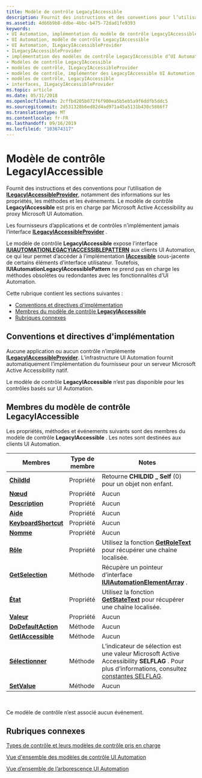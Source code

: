 ```yaml
---
title: Modèle de contrôle LegacyIAccessible
description: Fournit des instructions et des conventions pour l’utilisation de ILegacyIAccessibleProvider, notamment des informations sur les propriétés, les méthodes et les événements.
ms.assetid: 4d66b9b8-ddbe-4bbc-b475-72dad1fe9393
keywords:
- UI Automation, implémentation du modèle de contrôle LegacyIAccessible
- UI Automation, modèle de contrôle LegacyIAccessible
- UI Automation, ILegacyIAccessibleProvider
- ILegacyIAccessibleProvider
- implémentation des modèles de contrôle LegacyIAccessible d’UI Automation
- Modèles de contrôle LegacyIAccessible
- modèles de contrôle, ILegacyIAccessibleProvider
- modèles de contrôle, implémenter des LegacyIAccessible UI Automation
- modèles de contrôle, LegacyIAccessible
- interfaces, ILegacyIAccessibleProvider
ms.topic: article
ms.date: 05/31/2018
ms.openlocfilehash: 2cffbd205b072f6f900ea5b5eb5a9f6ddfb5ddc5
ms.sourcegitcommit: 2d531328b6ed82d4ad971a45a5131b430c5866f7
ms.translationtype: MT
ms.contentlocale: fr-FR
ms.lasthandoff: 09/16/2019
ms.locfileid: "103674317"
---
```

# <a name="legacyiaccessible-control-pattern"></a>Modèle de contrôle LegacyIAccessible

Fournit des instructions et des conventions pour l’utilisation de [**ILegacyIAccessibleProvider**](/windows/desktop/api/UIAutomationCore/nn-uiautomationcore-ilegacyiaccessibleprovider), notamment des informations sur les propriétés, les méthodes et les événements. Le modèle de contrôle **LegacyIAccessible** est pris en charge par Microsoft Active Accessibility au proxy Microsoft UI Automation.

Les fournisseurs d’applications et de contrôles n’implémentent jamais l’interface [**ILegacyIAccessibleProvider**](/windows/desktop/api/UIAutomationCore/nn-uiautomationcore-ilegacyiaccessibleprovider) .

Le modèle de contrôle **LegacyIAccessible** expose l’interface [**IUIAUTOMATIONLEGACYIACCESSIBLEPATTERN**](/windows/desktop/api/UIAutomationClient/nn-uiautomationclient-iuiautomationlegacyiaccessiblepattern) aux clients UI Automation, ce qui leur permet d’accéder à l’implémentation [**IAccessible**](/windows/desktop/api/oleacc/nn-oleacc-iaccessible) sous-jacente de certains éléments d’interface utilisateur. Toutefois, **IUIAutomationLegacyIAccessiblePattern** ne prend pas en charge les méthodes obsolètes ou redondantes avec les fonctionnalités d’UI Automation.

Cette rubrique contient les sections suivantes :

-   [Conventions et directives d'implémentation](#implementation-guidelines-and-conventions)
-   [Membres du modèle de contrôle **LegacyIAccessible**](#members-of-the-legacyiaccessible-control-pattern)
-   [Rubriques connexes](#related-topics)

## <a name="implementation-guidelines-and-conventions"></a>Conventions et directives d'implémentation

Aucune application ou aucun contrôle n’implémente [**ILegacyIAccessibleProvider**](/windows/desktop/api/UIAutomationCore/nn-uiautomationcore-ilegacyiaccessibleprovider). L’infrastructure UI Automation fournit automatiquement l’implémentation du fournisseur pour un serveur Microsoft Active Accessibility natif.

Le modèle de contrôle **LegacyIAccessible** n’est pas disponible pour les contrôles basés sur UI Automation.

## <a name="members-of-the-legacyiaccessible-control-pattern"></a>Membres du modèle de contrôle **LegacyIAccessible**

Les propriétés, méthodes et événements suivants sont des membres du modèle de contrôle **LegacyIAccessible** . Les notes sont destinées aux clients UI Automation.



| Membres                                                                        | Type de membre | Notes                                                                                                                                |
|--------------------------------------------------------------------------------|-------------|--------------------------------------------------------------------------------------------------------------------------------------|
| [**ChildId**](/windows/desktop/api/UIAutomationCore/nf-uiautomationcore-ilegacyiaccessibleprovider-get_childid)                   | Propriété    | Retourne **CHILDID \_ Self** (0) pour un objet non enfant.                                                                                |
| [**Nœud**](/windows/desktop/api/UIAutomationCore/nf-uiautomationcore-ilegacyiaccessibleprovider-get_defaultaction)       | Propriété    | Aucun                                                                                                                                 |
| [**Description**](/windows/desktop/api/UIAutomationCore/nf-uiautomationcore-ilegacyiaccessibleprovider-get_description)           | Propriété    | Aucun                                                                                                                                 |
| [**Aide**](/windows/desktop/api/UIAutomationCore/nf-uiautomationcore-ilegacyiaccessibleprovider-get_help)                         | Propriété    | Aucun                                                                                                                                 |
| [**KeyboardShortcut**](/windows/desktop/api/UIAutomationCore/nf-uiautomationcore-ilegacyiaccessibleprovider-get_keyboardshortcut) | Propriété    | Aucun                                                                                                                                 |
| [**Nomme**](/windows/desktop/api/UIAutomationCore/nf-uiautomationcore-ilegacyiaccessibleprovider-get_name)                         | Propriété    | Aucun                                                                                                                                 |
| [**Rôle**](/windows/desktop/api/UIAutomationCore/nf-uiautomationcore-ilegacyiaccessibleprovider-get_role)                         | Propriété    | Utilisez la fonction [**GetRoleText**](/windows/desktop/api/Oleacc/nf-oleacc-getroletexta) pour récupérer une chaîne localisée.                                                    |
| [**GetSelection**](/windows/desktop/api/UIAutomationCore/nf-uiautomationcore-ilegacyiaccessibleprovider-getselection)         | Méthode      | Récupère un pointeur d’interface [**IUIAutomationElementArray**](/windows/desktop/api/UIAutomationClient/nn-uiautomationclient-iuiautomationelementarray) .                                |
| [**État**](/windows/desktop/api/UIAutomationCore/nf-uiautomationcore-ilegacyiaccessibleprovider-get_state)                       | Propriété    | Utilisez la fonction [**GetStateText**](/windows/desktop/api/Oleacc/nf-oleacc-getstatetexta) pour récupérer une chaîne localisée.                                                  |
| [**Valeur**](/windows/desktop/api/UIAutomationCore/nf-uiautomationcore-ilegacyiaccessibleprovider-get_value)                       | Propriété    | Aucun                                                                                                                                 |
| [**DoDefaultAction**](/windows/desktop/api/UIAutomationCore/nf-uiautomationcore-ilegacyiaccessibleprovider-dodefaultaction)   | Méthode      | Aucun                                                                                                                                 |
| [**GetIAccessible**](/windows/desktop/api/UIAutomationCore/nf-uiautomationcore-ilegacyiaccessibleprovider-getiaccessible)     | Méthode      | Aucun                                                                                                                                 |
| [**Sélectionner**](/windows/desktop/api/UIAutomationCore/nf-uiautomationcore-ilegacyiaccessibleprovider-select)                     | Méthode      | L’indicateur de sélection est une valeur Microsoft Active Accessibility **SELFLAG** . Pour plus d’informations, consultez [constantes SELFLAG](selflag.md). |
| [**SetValue**](/windows/desktop/api/UIAutomationCore/nf-uiautomationcore-ilegacyiaccessibleprovider-setvalue)                 | Méthode      | Aucun                                                                                                                                 |



 

Ce modèle de contrôle n’est associé aucun événement.

## <a name="related-topics"></a>Rubriques connexes

<dl> <dt>

[Types de contrôle et leurs modèles de contrôle pris en charge](uiauto-controlpatternmapping.md)
</dt> <dt>

[Vue d'ensemble des modèles de contrôle UI Automation](uiauto-controlpatternsoverview.md)
</dt> <dt>

[Vue d’ensemble de l’arborescence UI Automation](uiauto-treeoverview.md)
</dt> </dl>

 

 




